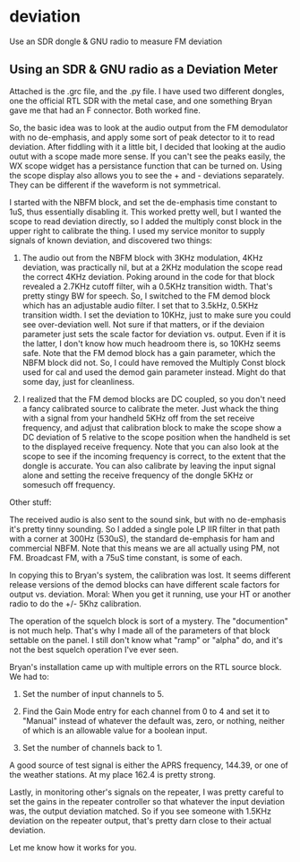 # deviation
Use an SDR dongle &amp; GNU radio to measure FM deviation

## Using an SDR & GNU radio as a Deviation Meter

Attached is the .grc file, and the .py file. I have used two different
dongles, one the official RTL SDR with the metal case, and one something
Bryan gave me that had an F connector. Both worked fine.

So, the basic idea was to look at the audio output from the FM
demodulator with no de-emphasis, and apply some sort of peak detector to
it to read deviation. After fiddling with it a little bit, I decided
that looking at the audio outut with a scope made more sense. If you
can't see the peaks easily, the WX scope widget has a persistance
function that can be turned on. Using the scope display also allows you
to see the + and - deviations separately. They can be different if the
waveform is not symmetrical.

I started with the NBFM block, and set the de-emphasis time constant to
1uS, thus essentially disabling it. This worked pretty well, but I
wanted the scope to read deviation directly, so I added the multiply
const block in the upper right to calibrate the thing. I used my
service monitor to supply signals of known deviation, and discovered two
things:

1. The audio out from the NBFM block with 3KHz modulation, 4KHz
deviation, was practically nil, but at a 2KHz modulation the scope read
the correct 4KHz deviation. Poking around in the code for that block
revealed a 2.7KHz cutoff filter, wih a 0.5KHz transition width. That's
pretty stingy BW for speech. So, I switched to the FM demod block which
has an adjustable audio filter. I set that to 3.5kHz, 0.5KHz transition
width. I set the deviation to 10KHz, just to make sure you could see
over-deviation well. Not sure if that matters, or if the deviaion
parameter just sets the scale factor for deviation vs. output. Even if
it is the latter, I don't know how much headroom there is, so 10KHz
seems safe. Note that the FM demod block has a gain parameter, which
the NBFM block did not. So, I could have removed the Multiply Const
block used for cal and used the demod gain parameter instead. Might do
that some day, just for cleanliness.

2. I realized that the FM demod blocks are DC coupled, so you don't
need a fancy calibrated source to calibrate the meter. Just whack the
thing with a signal from your handheld 5KHz off from the set receive
frequency, and adjust that calibration block to make the scope show a DC
deviation of 5 relative to the scope position when the handheld is set
to the displayed receive frequency. Note that you can also look at the
scope to see if the incoming frequency is correct, to the extent that
the dongle is accurate. You can also calibrate by leaving the input
signal alone and setting the receive frequency of the dongle 5KHz or
somesuch off frequency.

Other stuff:

The received audio is also sent to the sound sink, but with no
de-emphasis it's pretty tinny sounding. So I added a single pole LP IIR
filter in that path with a corner at 300Hz (530uS), the standard
de-emphasis for ham and commercial NBFM. Note that this means we are
all actually using PM, not FM. Broadcast FM, with a 75uS time constant,
is some of each.

In copying this to Bryan's system, the calibration was lost. It seems
different release versions of the demod blocks can have different scale
factors for output vs. deviation. Moral: When you get it running, use
your HT or another radio to do the +/- 5Khz calibration.

The operation of the squelch block is sort of a mystery. The
"documention" is not much help. That's why I made all of the parameters
of that block settable on the panel. I still don't know what "ramp" or
"alpha" do, and it's not the best squelch operation I've ever seen.

Bryan's installation came up with multiple errors on the RTL source
block. We had to:

1. Set the number of input channels to 5.

2. Find the Gain Mode entry for each channel from 0 to 4 and set it to
"Manual" instead of whatever the default was, zero, or nothing, neither
of which is an allowable value for a boolean input.

3. Set the number of channels back to 1.

A good source of test signal is either the APRS frequency, 144.39, or
one of the weather stations. At my place 162.4 is pretty strong.

Lastly, in monitoring other's signals on the repeater, I was pretty
careful to set the gains in the repeater controller so that whatever the
input deviation was, the output deviation matched. So if you see someone
with 1.5KHz deviation on the repeater output, that's pretty darn close
to their actual deviation.

Let me know how it works for you.
